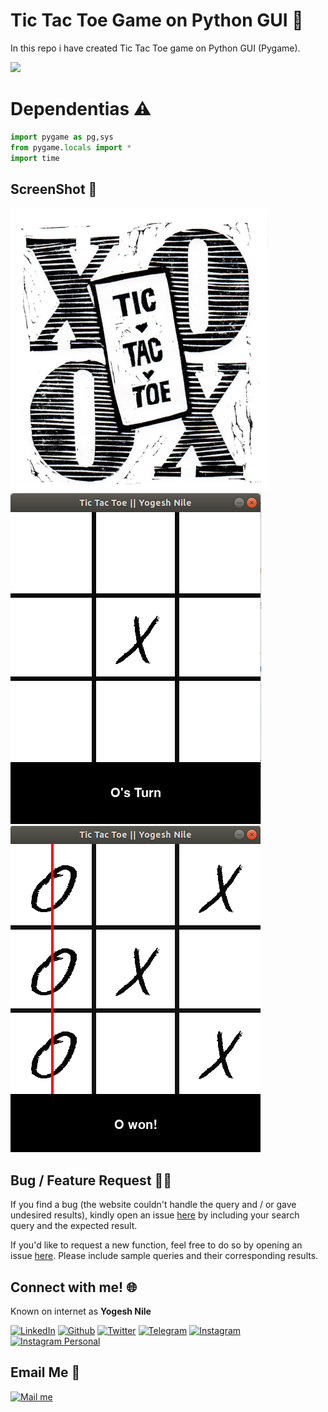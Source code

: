# Tic Tac Toe Game on Python GUI :notebook:
In this repo i have created Tic Tac Toe game on Python GUI (Pygame). 

[![](https://camo.githubusercontent.com/2fb0723ef80f8d87a51218680e209c66f213edf8/68747470733a2f2f666f7274686562616467652e636f6d2f696d616765732f6261646765732f6d6164652d776974682d707974686f6e2e737667)](https://python.org)

# Dependentias :warning:
```python
import pygame as pg,sys
from pygame.locals import *
import time
```

## ScreenShot :camera_flash:
![](https://github.com/yogeshnile/Tic-Tac-Toe-Game-on-Python-GUI/blob/master/data/tic%20tac%20opening.png)      ![](https://github.com/yogeshnile/Tic-Tac-Toe-Game-on-Python-GUI/blob/master/Images/1.png)
![](https://github.com/yogeshnile/Tic-Tac-Toe-Game-on-Python-GUI/blob/master/Images/2.png)

## Bug / Feature Request :man_technologist:
If you find a bug (the website couldn't handle the query and / or gave undesired results), kindly open an issue [here](https://github.com/yogeshnile/Tic-Tac-Toe-Game-on-Python-GUI/issues/new) by including your search query and the expected result.

If you'd like to request a new function, feel free to do so by opening an issue [here](https://github.com/yogeshnile/Tic-Tac-Toe-Game-on-Python-GUI/issues/new). Please include sample queries and their corresponding results.


## Connect with me! 🌐
Known on internet as **Yogesh Nile**

[<img target="_blank" src="https://img.icons8.com/bubbles/100/000000/linkedin.png" title="LinkedIn">](https://bit.ly/2Ky3ho6)  [<img target="_blank" src="https://img.icons8.com/bubbles/100/000000/github.png" title="Github">](https://bit.ly/2yoggit) [<img target="_blank" src="https://img.icons8.com/bubbles/100/000000/twitter.png" title="Twitter">](https://bit.ly/3dbLJLC) [<img target="_blank" src="https://img.icons8.com/bubbles/100/000000/telegram-app.png" title="Telegram"/>](https://t.me/yogeshnile) [<img target="_blank" src="https://img.icons8.com/bubbles/100/000000/instagram-new.png" title="Instagram">](https://bit.ly/3b9Qeo4)  [<img target="_blank" src="https://img.icons8.com/bubbles/100/000000/instagram.png" title="Instagram Personal">](https://bit.ly/32SXHV0)

## Email Me :e-mail:

[<img target="_blank" src="https://img.icons8.com/bubbles/100/000000/secured-letter.png" title="Mail me">](mailto:yogeshnile.work4u@gmail.com)
